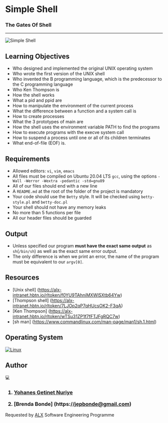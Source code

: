 # Simple Shell 

### The Gates Of Shell 
------------------

![Simple Shell](https://s3.amazonaws.com/intranet-projects-files/holbertonschool-low_level_programming/235/shell.jpeg)

## Learning Objectives

* Who designed and implemented the original UNIX operating system
* Who wrote the first version of the UNIX shell
* Who invented the B programming language, which is the predecessor to the C programming language
* Who Ken Thompson is
* How the shell works
* What a pid and ppid are
* How to manipulate the environment of the current process
* What the difference between a function and a system call is
* How to create processes
* What the 3 prototypes of main are
* How the shell uses the environment variable PATH to find the programs
* How to execute programs with the execve system call
* How to suspend a process until one or all of its children terminates
* What end-of-file (EOF) is.

## Requirements
* Allowed editors: `vi`, `vim`, `emacs`
* All files must be compiled on Ubuntu 20.04 LTS `gcc`, using the options `-Wall -Werror -Wextra -pedantic -std=gnu89`
* All of our files should end with a new line
* A `README.md` at the root of the folder of the project is mandatory
* Your code should use the `Betty` style. It will be checked using `betty-style.pl` and `betty-doc.pl`
* Your shell should not have any memory leaks
* No more than 5 functions per file
* All our header files should be guarded


## Output
* Unless specified our program **must have the exact same output** as `sh`(`/bin/sh`) as well as the exact same error output.
* The only difference is when we print an error, the name of the program must be equivalent to our `argv[0]`.




## Resources
*  [Unix shell] (https://alx-intranet.hbtn.io/rltoken/f0YU9TAhniMXWlSXtb64Yw)
* [Thompson shell] (https://alx-intranet.hbtn.io/rltoken/7LJOp2qP7qHUcsOK2-F3qA)
* [Ken Thompson] (https://alx-intranet.hbtn.io/rltoken/wTSu31ZP1f7fFTJFgRQC7w)
* [sh man] (https://www.commandlinux.com/man-page/man1/sh.1.html)

## Operating System 
[![Linux](https://svgshare.com/i/Zhy.svg)](https://svgshare.com/i/Zhy.svg)

## Author 
:computer:

<h3>


1. [Yohanes Getinet Nuriye](https://github.com/YohanesGetinet1)

2. [Brenda Bonde] (https://jepbonde@gmail.com)


</h3>


Requested by [ALX](https://www.alxafrica.com/software-engineering-2022 )  Software Engineering Programme


